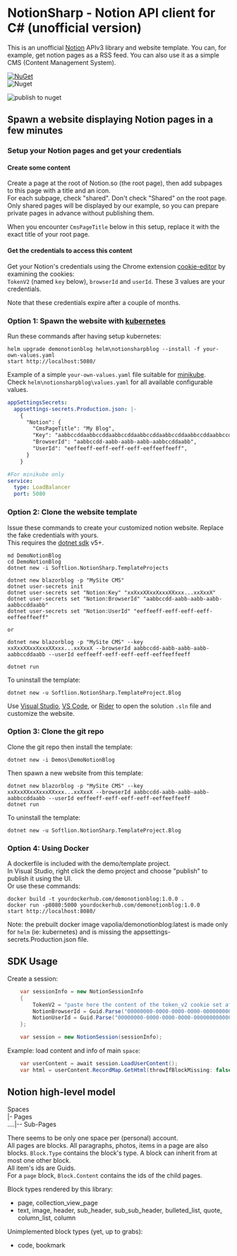 # NotionSharp - Notion API client for C# (unofficial version)

This is an unofficial [Notion](https://notion.so) APIv3 library and website template. You can, for example, get notion pages as a RSS feed. You can also use it as a simple CMS (Content Management System).

[![NuGet][nuget-img]][nuget-link]  
![Nuget](https://img.shields.io/nuget/dt/Softlion.NotionSharp)

![publish to nuget](https://github.com/softlion/NotionSharp/workflows/publish%20to%20nuget/badge.svg)

[nuget-link]: https://www.nuget.org/packages/Softlion.NotionSharp/
[nuget-img]: https://img.shields.io/nuget/v/Softlion.NotionSharp
[notion-img]: https://github.com/softlion/NotionSharp/raw/master/cover.png

## Spawn a website displaying Notion pages in a few minutes

### Setup your Notion pages and get your credentials

#### Create some content  
  Create a page at the root of Notion.so (the root page), then add subpages to this page with a title and an icon.   
  For each subpage, check "shared". Don't check "Shared" on the root page. Only shared pages will be displayed by our example, so you can prepare private pages in advance without publishing them.

  When you encounter `CmsPageTitle` below in this setup, replace it with the exact title of your root page.

#### Get the credentials to access this content

  Get your Notion's credentials using the Chrome extension [cookie-editor](https://chrome.google.com/webstore/detail/cookie-editor/hlkenndednhfkekhgcdicdfddnkalmdm) by examining the cookies:  
  `TokenV2` (named `key` below), `browserId` and `userId`. These 3 values are your credentials.  

Note that these credentials expire after a couple of months.

### Option 1: Spawn the website with [kubernetes](https://kubernetes.io/)

Run these commands after having setup kubernetes:

```
helm upgrade demonotionblog helm\notionsharpblog --install -f your-own-values.yaml
start http://localhost:5080/
```

Example of a simple `your-own-values.yaml` file suitable for [minikube](https://kubernetes.io/fr/docs/setup/learning-environment/minikube/).  
Check `helm\notionsharpblog\values.yaml` for all available configurable values.

```yaml
appSettingsSecrets:
  appsettings-secrets.Production.json: |-
    {
      "Notion": {
        "CmsPageTitle": "My Blog",
        "Key": "aabbccddaabbccddaabbccddaabbccddaabbccddaabbccddaabbccddaabbccddaabbccddaabbccddaabbccddaabbccddaabbccddaabbccddaabbccddaabbccddaabbccddaabbccddaabbccdd",
        "BrowserId": "aabbccdd-aabb-aabb-aabb-aabbccddaabb",
        "UserId": "eeffeeff-eeff-eeff-eeff-eeffeeffeeff",
      }
    }

#For minikube only
service:
  type: LoadBalancer
  port: 5080
```

### Option 2: Clone the website template

Issue these commands to create your customized notion website. Replace the fake credentials with yours.  
This requires the [dotnet sdk](https://dotnet.microsoft.com/download) v5+.

```
md DemoNotionBlog
cd DemoNotionBlog
dotnet new -i Softlion.NotionSharp.TemplateProjects
```

```
dotnet new blazorblog -p "MySite CMS"
dotnet user-secrets init
dotnet user-secrets set "Notion:Key" "xxXxxXXxxXxxxXXxxx...xxXxxX"
dotnet user-secrets set "Notion:BrowserId" "aabbccdd-aabb-aabb-aabb-aabbccddaabb"
dotnet user-secrets set "Notion:UserId" "eeffeeff-eeff-eeff-eeff-eeffeeffeeff"

or

dotnet new blazorblog -p "MySite CMS" --key xxXxxXXxxXxxxXXxxx...xxXxxX --browserId aabbccdd-aabb-aabb-aabb-aabbccddaabb --userId eeffeeff-eeff-eeff-eeff-eeffeeffeeff
```
```
dotnet run
```

To uninstall the template:
```
dotnet new -u Softlion.NotionSharp.TemplateProject.Blog
```

Use [Visual Studio](https://visualstudio.microsoft.com/), [VS Code](https://code.visualstudio.com/), or [Rider](https://www.jetbrains.com/rider/) to open the solution `.sln` file and customize the website.

### Option 3: Clone the git repo

Clone the git repo then install the template:

```
dotnet new -i Demos\DemoNotionBlog
```
Then spawn a new website from this template:
```
dotnet new blazorblog -p "MySite CMS" --key xxXxxXXxxXxxxXXxxx...xxXxxX --browserId aabbccdd-aabb-aabb-aabb-aabbccddaabb --userId eeffeeff-eeff-eeff-eeff-eeffeeffeeff
dotnet run
```

To uninstall the template:
```
dotnet new -u Softlion.NotionSharp.TemplateProject.Blog
```

### Option 4: Using Docker

A dockerfile is included with the demo/template project.  
In Visual Studio, right click the demo project and choose "publish" to publish it using the UI.  
Or use these commands:

```
docker build -t yourdockerhub.com/demonotionblog:1.0.0 .
docker run -p8080:5000 yourdockerhub.com/demonotionblog:1.0.0
start http://localhost:8080/
```

Note: the prebuilt docker image vapolia/demonotionblog:latest is made only for `helm` (ie: kubernetes) and is missing the appsettings-secrets.Production.json file.

## SDK Usage

Create a session:

```csharp
    var sessionInfo = new NotionSessionInfo 
    {
        TokenV2 = "paste here the content of the token_v2 cookie set after you logged in notion.so",
        NotionBrowserId = Guid.Parse("00000000-0000-0000-0000-000000000000"), //paste the content of the notion_browser_id cookie
        NotionUserId = Guid.Parse("00000000-0000-0000-0000-000000000000") //paste the content of the notion_user_id cookie
    };

    var session = new NotionSession(sessionInfo);
```

Example: load content and info of main `space`:

```csharp
    var userContent = await session.LoadUserContent();
    var html = userContent.RecordMap.GetHtml(throwIfBlockMissing: false);
```

## Notion high-level model

Spaces  
|- Pages  
....|-- Sub-Pages

There seems to be only one space per (personal) account.  
All pages are blocks. All paragraphs, photos, items in a page are also blocks. `Block.Type` contains the block's type. A block can inherit from at most one other block.  
All item's ids are Guids.  
For a `page` block, `Block.Content` contains the ids of the child pages.  

Block types rendered by this library:
- page, collection_view_page
- text, image, header, sub_header, sub_sub_header, bulleted_list, quote, column_list, column

Unimplemented block types (yet, up to grabs):
- code, bookmark
